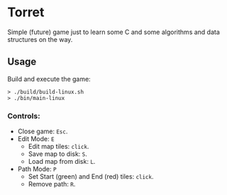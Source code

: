 # Torret

Simple (future) game just to learn some C and some algorithms and data structures on the way.

## Usage
Build and execute the game:
```console
> ./build/build-linux.sh
> ./bin/main-linux
```
### Controls:
- Close game: `Esc`.
- Edit Mode: `E`
    - Edit map tiles: `click`.
    - Save map to disk: `S`.
    - Load map from disk: `L`.
- Path Mode: `P`
    - Set Start (green) and End (red) tiles: `click`.
    - Remove path: `R`.
